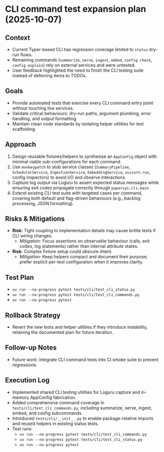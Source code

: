 # CLI command test expansion plan (2025-10-07)

## Context
- Current Typer-based CLI has regression coverage limited to `status` dry-run flows.
- Remaining commands (`summarize`, `serve`, `ingest`, `embed`, `config check`, `config explain`) rely on external services and were untested.
- User feedback highlighted the need to finish the CLI testing suite instead of deferring items to TODOs.

## Goals
- Provide automated tests that exercise every CLI command entry point without touching live services.
- Validate critical behaviours: dry-run paths, argument plumbing, error handling, and output formatting.
- Maintain clean code standards by isolating helper utilities for test scaffolding.

## Approach
1. Design reusable fixtures/helpers to synthesise an `AppConfig` object with minimal viable sub-configurations for each command.
2. Use `monkeypatch` to stub service classes (`SummaryPipeline`, `SchedulerService`, `IngestionService`, `EmbeddingService`, `uvicorn.run`, config inspectors) to avoid I/O and observe interactions.
3. Capture log output via Loguru to assert expected status messages while ensuring exit codes propagate correctly through `papersys.cli.main`.
4. Extend existing CLI test suite with targeted cases per command, covering both default and flag-driven behaviours (e.g., backlog processing, JSON formatting).

## Risks & Mitigations
- **Risk:** Tight coupling to implementation details may cause brittle tests if CLI wiring changes.
  - *Mitigation:* Focus assertions on observable behaviour (calls, exit codes, log statements) rather than internal attribute states.
- **Risk:** Complex fixture setup could obscure intent.
  - *Mitigation:* Keep helpers compact and document their purpose; prefer explicit per-test configuration when it improves clarity.

## Test Plan
- `uv run --no-progress pytest tests/cli/test_cli_status.py`
- `uv run --no-progress pytest tests/cli/test_cli_commands.py`
- `uv run --no-progress pytest`

## Rollback Strategy
- Revert the new tests and helper utilities if they introduce instability, retaining the documented plan for future iteration.

## Follow-up Notes
- Future work: integrate CLI command tests into CI smoke suite to prevent regressions.

## Execution Log
- Implemented shared CLI testing utilities for Loguru capture and in-memory AppConfig fabrication.
- Added comprehensive command coverage in `tests/cli/test_cli_commands.py`, including summarize, serve, ingest, embed, and config subcommands.
- Introduced `tests/cli/__init__.py` to enable package-relative imports and reused helpers in existing status tests.
- Test runs:
  - `uv run --no-progress pytest tests/cli/test_cli_commands.py`
  - `uv run --no-progress pytest tests/cli/test_cli_status.py`
  - `uv run --no-progress pytest`
